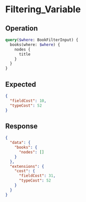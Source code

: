 # Filtering_Variable

## Operation

```graphql
query($where: BookFilterInput) {
  books(where: $where) {
    nodes {
      title
    }
  }
}
```

## Expected

```json
{
  "fieldCost": 10,
  "typeCost": 52
}
```

## Response

```json
{
  "data": {
    "books": {
      "nodes": []
    }
  },
  "extensions": {
    "cost": {
      "fieldCost": 31,
      "typeCost": 52
    }
  }
}
```

